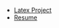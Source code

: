 - [Latex Project](https://www.overleaf.com/project/62790c93d9d0c4636abf8f30)
- [Resume](https://drive.google.com/file/d/1W3_k7KJbRB9g7AjGfF-ylTbpSrEISSUK/view?usp=sharing)